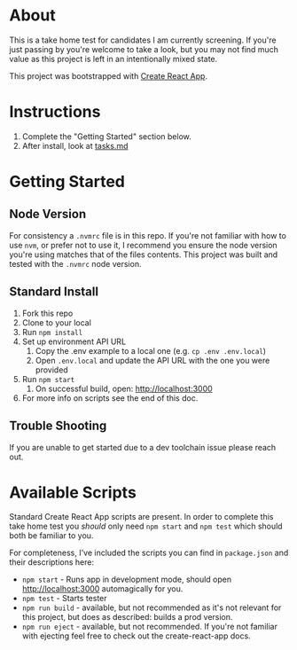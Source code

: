 # About

This is a take home test for candidates I am currently screening. If you're just passing by you're welcome to take a
look, but you may not find much value as this project is left in an intentionally mixed state.

This project was bootstrapped with [Create React App](https://github.com/facebook/create-react-app).

# Instructions

1. Complete the "Getting Started" section below.
2. After install, look at [tasks.md](./docs/tasks.md)

# Getting Started

## Node Version

For consistency a `.nvmrc` file is in this repo. If you're not familiar with how to use `nvm`, or prefer not to use it,
I recommend you ensure the node version you're using matches that of the files contents. This project was built and
tested with the `.nvmrc` node version.

## Standard Install

1. Fork this repo
2. Clone to your local
3. Run `npm install`
4. Set up environment API URL
   1. Copy the .env example to a local one (e.g. `cp .env .env.local`)
   2. Open `.env.local` and update the API URL with the one you were provided
5. Run `npm start`
    1. On successful build, open: [http://localhost:3000](http://localhost:3000)
6. For more info on scripts see the end of this doc.

## Trouble Shooting

If you are unable to get started due to a dev toolchain issue please reach out.

# Available Scripts

Standard Create React App scripts are present. In order to complete this take home test you _should_ only
need `npm start` and `npm test` which should both be familiar to you.

For completeness, I've included the scripts you can find in `package.json` and their descriptions here:

* `npm start` - Runs app in development mode, should open [http://localhost:3000](http://localhost:3000) automagically
  for you.
* `npm test` - Starts tester
* `npm run build` - available, but not recommended as it's not relevant for this project, but does as described: builds
  a prod version.
* `npm run eject` - available, but not recommended. If you're not familiar with ejecting feel free to check out the
  create-react-app docs.
